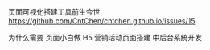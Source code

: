页面可视化搭建工具前生今世
https://github.com/CntChen/cntchen.github.io/issues/15

为什么需要
    页面小白做 H5
    营销活动页面搭建
    中后台系统开发